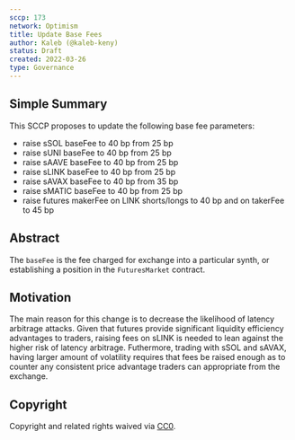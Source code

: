 ```yaml
---
sccp: 173
network: Optimism
title: Update Base Fees
author: Kaleb (@kaleb-keny)
status: Draft
created: 2022-03-26
type: Governance
---
```


## Simple Summary

<!--"If you can't explain it simply, you don't understand it well enough." Provide a simplified and layman-accessible explanation of the SCCP.-->

This SCCP proposes to update the following base fee parameters:
- raise sSOL baseFee to 40 bp from 25 bp
- raise sUNI baseFee to 40 bp from 25 bp
- raise sAAVE baseFee to 40 bp from 25 bp
- raise sLINK baseFee to 40 bp from 25 bp
- raise sAVAX baseFee to 40 bp from 35 bp
- raise sMATIC baseFee to 40 bp from 25 bp
- raise futures makerFee on LINK shorts/longs to 40 bp and on takerFee to 45 bp

## Abstract

<!--A short (~200 word) description of the variable change proposed.-->

The `baseFee` is the fee charged for exchange into a particular synth, or establishing a position in the `FuturesMarket` contract.

## Motivation

<!--The motivation is critical for SCCPs that want to update variables within Synthetix. It should clearly explain why the existing variable is not incentive aligned. SCCP submissions without sufficient motivation may be rejected outright.-->

The main reason for this change is to decrease the likelihood of latency arbitrage attacks. Given that futures provide significant liquidity efficiency advantages to traders, raising fees on sLINK is needed to lean against the higher risk of latency arbitrage. Futhermore, trading with sSOL and sAVAX, having larger amount of volatility requires that fees be raised enough as to counter any consistent price advantage traders can appropriate from the exchange.

## Copyright

Copyright and related rights waived via [CC0](https://creativecommons.org/publicdomain/zero/1.0/).
